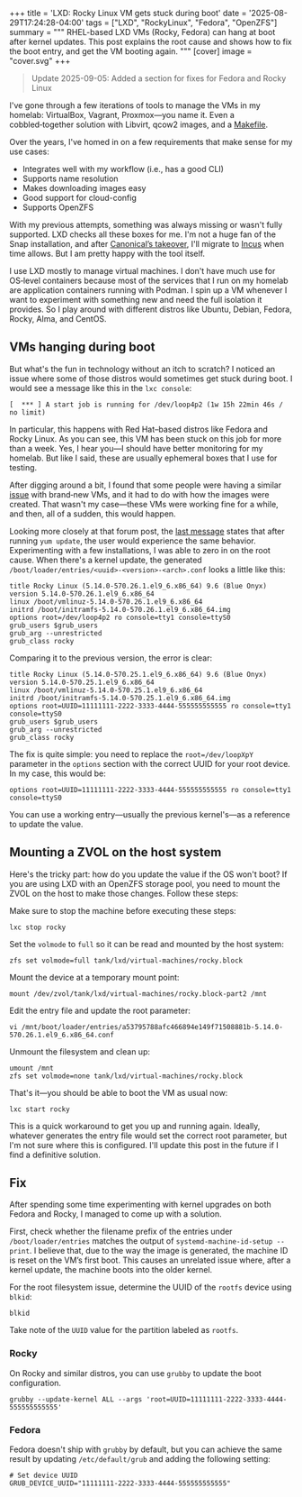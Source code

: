 +++
title = 'LXD: Rocky Linux VM gets stuck during boot'
date = '2025-08-29T17:24:28-04:00'
tags = ["LXD", "RockyLinux", "Fedora", "OpenZFS"]
summary = """
RHEL-based LXD VMs (Rocky, Fedora) can hang at boot after kernel updates.
This post explains the root cause and shows how to fix the boot entry, and get the VM booting again.
"""
[cover]
image = "cover.svg"
+++

> Update 2025-09-05: Added a section for fixes for Fedora and Rocky Linux

I've gone through a few iterations of tools to manage the VMs in my homelab:
VirtualBox, Vagrant, Proxmox—you name it. Even a cobbled‑together solution with
Libvirt, qcow2 images, and a
[Makefile](https://github.com/fabiojmendes/shell-goodies/blob/master/libvirt/config/Makefile).

Over the years, I've homed in on a few requirements that make sense for my use
cases:

- Integrates well with my workflow (i.e., has a good CLI)
- Supports name resolution
- Makes downloading images easy
- Good support for cloud-config
- Supports OpenZFS

With my previous attempts, something was always missing or wasn't fully
supported. LXD checks all these boxes for me. I'm not a huge fan of the Snap
installation, and after
[Canonical’s takeover](https://linuxcontainers.org/lxd/), I'll migrate to
[Incus](https://linuxcontainers.org/incus/) when time allows. But I am pretty
happy with the tool itself.

I use LXD mostly to manage virtual machines. I don't have much use for OS‑level
containers because most of the services that I run on my homelab are application
containers running with Podman. I spin up a VM whenever I want to experiment
with something new and need the full isolation it provides. So I play around
with different distros like Ubuntu, Debian, Fedora, Rocky, Alma, and CentOS.

## VMs hanging during boot

But what's the fun in technology without an itch to scratch? I noticed an issue
where some of those distros would sometimes get stuck during boot. I would see a
message like this in the `lxc console`:

```text
[  *** ] A start job is running for /dev/loop4p2 (1w 15h 22min 46s / no limit)
```

In particular, this happens with Red Hat–based distros like Fedora and Rocky
Linux. As you can see, this VM has been stuck on this job for more than a week.
Yes, I hear you—I should have better monitoring for my homelab. But like I said,
these are usually ephemeral boxes that I use for testing.

After digging around a bit, I found that some people were having a similar
[issue](https://discuss.linuxcontainers.org/t/couldnt-boot-up-rocky-linux-9-vm/17185)
with brand‑new VMs, and it had to do with how the images were created. That
wasn't my case—these VMs were working fine for a while, and then, all of a
sudden, this would happen.

Looking more closely at that forum post, the
[last message](https://discuss.linuxcontainers.org/t/couldnt-boot-up-rocky-linux-9-vm/17185/24)
states that after running `yum update`, the user would experience the same
behavior. Experimenting with a few installations, I was able to zero in on the
root cause. When there's a kernel update, the generated
`/boot/loader/entries/<uuid>-<version>-<arch>.conf` looks a little like this:

```text {hl_lines=[5]}
title Rocky Linux (5.14.0-570.26.1.el9_6.x86_64) 9.6 (Blue Onyx)
version 5.14.0-570.26.1.el9_6.x86_64
linux /boot/vmlinuz-5.14.0-570.26.1.el9_6.x86_64
initrd /boot/initramfs-5.14.0-570.26.1.el9_6.x86_64.img
options root=/dev/loop4p2 ro console=tty1 console=ttyS0
grub_users $grub_users
grub_arg --unrestricted
grub_class rocky
```

Comparing it to the previous version, the error is clear:

```text {hl_lines=[5]}
title Rocky Linux (5.14.0-570.25.1.el9_6.x86_64) 9.6 (Blue Onyx)
version 5.14.0-570.25.1.el9_6.x86_64
linux /boot/vmlinuz-5.14.0-570.25.1.el9_6.x86_64
initrd /boot/initramfs-5.14.0-570.25.1.el9_6.x86_64.img
options root=UUID=11111111-2222-3333-4444-555555555555 ro console=tty1 console=ttyS0
grub_users $grub_users
grub_arg --unrestricted
grub_class rocky
```

The fix is quite simple: you need to replace the `root=/dev/loopXpY` parameter
in the `options` section with the correct UUID for your root device. In my case,
this would be:

```text
options root=UUID=11111111-2222-3333-4444-555555555555 ro console=tty1 console=ttyS0
```

You can use a working entry—usually the previous kernel's—as a reference to
update the value.

## Mounting a ZVOL on the host system

Here's the tricky part: how do you update the value if the OS won't boot? If you
are using LXD with an OpenZFS storage pool, you need to mount the ZVOL on the
host to make those changes. Follow these steps:

Make sure to stop the machine before executing these steps:

```shell
lxc stop rocky
```

Set the `volmode` to `full` so it can be read and mounted by the host system:

```shell
zfs set volmode=full tank/lxd/virtual-machines/rocky.block
```

Mount the device at a temporary mount point:

```shell
mount /dev/zvol/tank/lxd/virtual-machines/rocky.block-part2 /mnt
```

Edit the entry file and update the root parameter:

```shell
vi /mnt/boot/loader/entries/a53795788afc466894e149f71508881b-5.14.0-570.26.1.el9_6.x86_64.conf
```

Unmount the filesystem and clean up:

```shell
umount /mnt
zfs set volmode=none tank/lxd/virtual-machines/rocky.block
```

That's it—you should be able to boot the VM as usual now:

```shell
lxc start rocky
```

This is a quick workaround to get you up and running again. Ideally, whatever
generates the entry file would set the correct root parameter, but I'm not sure
where this is configured. I'll update this post in the future if I find a
definitive solution.

## Fix

After spending some time experimenting with kernel upgrades on both Fedora and
Rocky, I managed to come up with a solution.

First, check whether the filename prefix of the entries under
`/boot/loader/entries` matches the output of `systemd-machine-id-setup --print`.
I believe that, due to the way the image is generated, the machine ID is reset
on the VM’s first boot. This causes an unrelated issue where, after a kernel
update, the machine boots into the older kernel.

For the root filesystem issue, determine the UUID of the `rootfs` device using
`blkid`:

```shell
blkid
```

Take note of the `UUID` value for the partition labeled as `rootfs`.

### Rocky

On Rocky and similar distros, you can use `grubby` to update the boot
configuration.

```shell
grubby --update-kernel ALL --args 'root=UUID=11111111-2222-3333-4444-555555555555'
```

### Fedora

Fedora doesn't ship with `grubby` by default, but you can achieve the same
result by updating `/etc/default/grub` and adding the following setting:

```text
# Set device UUID
GRUB_DEVICE_UUID="11111111-2222-3333-4444-555555555555"
```
